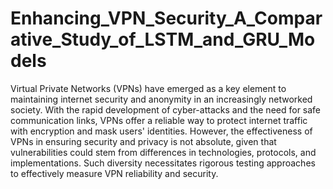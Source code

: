 # Enhancing_VPN_Security_A_Comparative_Study_of_LSTM_and_GRU_Models
Virtual Private Networks (VPNs) have emerged as a key element to maintaining internet security and anonymity in an increasingly networked society. With the rapid development of cyber-attacks and the need for safe communication links, VPNs offer a reliable way to protect internet traffic with encryption and mask users' identities. However, the effectiveness of VPNs in ensuring security and privacy is not absolute, given that vulnerabilities could stem from differences in technologies, protocols, and implementations. Such diversity necessitates rigorous testing approaches to effectively measure VPN reliability and security.

